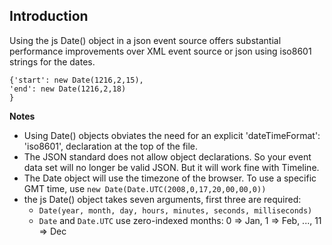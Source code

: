 ## Introduction ##

Using the js Date() object in a json event source offers substantial performance improvements over XML event source or json using iso8601 strings for the dates.

```
{'start': new Date(1216,2,15),
'end': new Date(1216,2,18)
}
```

**Notes**
  * Using Date() objects obviates the need for an explicit 'dateTimeFormat': 'iso8601', declaration at the top of the file.
  * The JSON standard does not allow object declarations. So your event data set will no longer be valid JSON. But it will work fine with Timeline.
  * The Date object will use the timezone of the browser. To use a specific GMT time, use `new Date(Date.UTC(2008,0,17,20,00,00,0))`
  * the js Date() object takes seven arguments, first three are required:
    * `Date(year, month, day, hours, minutes, seconds, milliseconds)`
    * `Date` and `Date.UTC` use zero-indexed months: 0 => Jan, 1 => Feb, ..., 11 => Dec